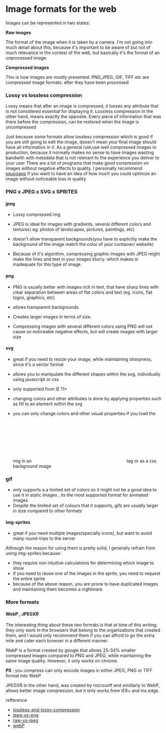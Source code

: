 # Image formats for the web

Images can be represented in two states:

**Raw images**

The format of the image when it is taken by a camera. I'm not going into much detail about this, because it's important to be aware of but not of much relevance in the context of the web, but basically it's the format of an unprocessed image.

**Compressed images**

This is how images are mostly presented. PNG,JPEG, GIF, TIFF etc are compressed image formats. after they have been processed

### Lossy vs lossless compression

Lossy means that after an image is compressed, it looses any attribute that is not considered essential for displaying it.
Lossless compression in the other hand, means exactly the opposite. Every piece of information that was there before the compression, can be restored when the image is uncompressed

Just because some formats allow lossless compression which is good if you are still going to edit the image, doesn't mean your final image should have all information in it.
As a general rule,use well compressed images in production, because it normally makes no sense to have images wasting bandwith with metadata that is not relevant to the experience you deliver to your user
There are a lot of programs that make good compression on images without negative effects to quality. I personally recommend [squooapp](https://squoosh.app/) if you want to have an idea of how much you could optimize an image without noticeable loss in quality

### PNG x JPEG x SVG x SPRITES


#### jpeg

- Lossy compressed img
- JPEG is ideal for images with gradients, several different colors and textures( eg. photos of landscapes, pictures, paintings, etc)

- doesn't allow transparent backgrounds(you have to explicitly make the background of the image match the color of your container/ website)
- Because of it's algorithm, compressing graphic images with JPEG might make the lines and text in your images blurry. which makes in inadequate for this type of image.

#### png

- PNG is usually better with images rich in text, that have sharp lines with clear separation between areas of flat colors and text (eg. icons, flat logos, graphics, etc)
- allows transparent backgrounds

- Creates larger images in terms of size.
- Compressing images with several different colors using PNG will not cause so noticeable negative effects, but will create images with larger size

#### svg

- great if you need to resize your image, while maintaining sharpness, since it's a vector format
- allows you to manipulate the different shapes within the svg, individually using javascript or css

- only supported from  IE 11+
- changing colors and other attributes is done by applying properties such as fill to an element within the svg
- you can only change colors and other visual properties if you load the img in an <svg> | <iframe> | <object> tag . It won't work if you load it within an <img> tag or as a css background image 



### gif
- only supports a a limited set of colors so it might not be a good idea to use it in static images , its the most supported format for animated images
- Despite the limited set of colours that it supports, gifs are usually larger in size compared to other formats

#### img-sprites
- great if you need multiple images(specially icons), but want to avoid many round-trips to the server

Although the reason for using them is pretty solid, I generally refrain from using img-sprites because:
 - they require non intuitive calculations for determining which image to show
 - if you need to reuse one of the images in the sprite, you need to request the entire sprite
 - because of the above reason, you are prone to have duplicated images and maintaining them becomes a nightmare
 
 ### More formats
 #### WebP , JPEGXR
 The interesting thing about these two formats is that at time of this writing, they only work in the browsers that belong to the organizations that created them, and I would only recommend them if you can afford to go the extra mile and cater each browser in a different manner.
 
 WebP is a format created by google that allows 25-34% smaller compressed images compared to PNG and JPEG, while maintaining the same image quality. However, it only works on chrome.
 
 **PS** : you compress can only encode images in either JPEG, PNG or TIFF format into WebP
 
  JPEGXR in the other hand, was created by microsoft and simillarly to WebP, allows better image compression, but it only works from IE8+ and ms edge. 
 
 refference 
 - [lossless-and-lossy-compression](https://whatis.techtarget.com/definition/lossless-and-lossy-compression)
 - [jpeg-vs-png](https://thrivethemes.com/jpeg-vs-png/)
 - [raw-vs-jpeg](https://digital-photography-school.com/raw-vs-jpeg/)
 - [webP](https://developers.google.com/speed/webp/)
